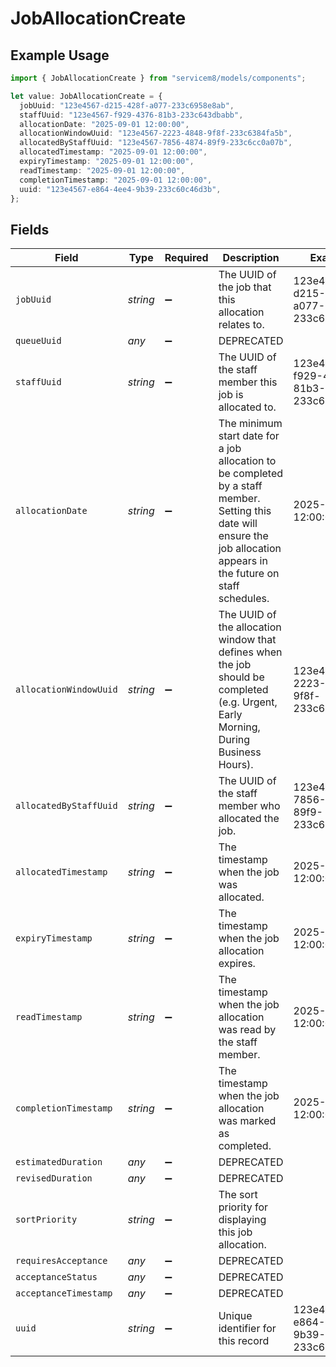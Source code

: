 # JobAllocationCreate

## Example Usage

```typescript
import { JobAllocationCreate } from "servicem8/models/components";

let value: JobAllocationCreate = {
  jobUuid: "123e4567-d215-428f-a077-233c6958e8ab",
  staffUuid: "123e4567-f929-4376-81b3-233c643dbabb",
  allocationDate: "2025-09-01 12:00:00",
  allocationWindowUuid: "123e4567-2223-4848-9f8f-233c6384fa5b",
  allocatedByStaffUuid: "123e4567-7856-4874-89f9-233c6cc0a07b",
  allocatedTimestamp: "2025-09-01 12:00:00",
  expiryTimestamp: "2025-09-01 12:00:00",
  readTimestamp: "2025-09-01 12:00:00",
  completionTimestamp: "2025-09-01 12:00:00",
  uuid: "123e4567-e864-4ee4-9b39-233c60c46d3b",
};
```

## Fields

| Field                                                                                                                                                                     | Type                                                                                                                                                                      | Required                                                                                                                                                                  | Description                                                                                                                                                               | Example                                                                                                                                                                   |
| ------------------------------------------------------------------------------------------------------------------------------------------------------------------------- | ------------------------------------------------------------------------------------------------------------------------------------------------------------------------- | ------------------------------------------------------------------------------------------------------------------------------------------------------------------------- | ------------------------------------------------------------------------------------------------------------------------------------------------------------------------- | ------------------------------------------------------------------------------------------------------------------------------------------------------------------------- |
| `jobUuid`                                                                                                                                                                 | *string*                                                                                                                                                                  | :heavy_minus_sign:                                                                                                                                                        | The UUID of the job that this allocation relates to.                                                                                                                      | 123e4567-d215-428f-a077-233c6958e8ab                                                                                                                                      |
| `queueUuid`                                                                                                                                                               | *any*                                                                                                                                                                     | :heavy_minus_sign:                                                                                                                                                        | DEPRECATED                                                                                                                                                                |                                                                                                                                                                           |
| `staffUuid`                                                                                                                                                               | *string*                                                                                                                                                                  | :heavy_minus_sign:                                                                                                                                                        | The UUID of the staff member this job is allocated to.                                                                                                                    | 123e4567-f929-4376-81b3-233c643dbabb                                                                                                                                      |
| `allocationDate`                                                                                                                                                          | *string*                                                                                                                                                                  | :heavy_minus_sign:                                                                                                                                                        | The minimum start date for a job allocation to be completed by a staff member. Setting this date will ensure the job allocation appears in the future on staff schedules. | 2025-09-01 12:00:00                                                                                                                                                       |
| `allocationWindowUuid`                                                                                                                                                    | *string*                                                                                                                                                                  | :heavy_minus_sign:                                                                                                                                                        | The UUID of the allocation window that defines when the job should be completed (e.g. Urgent, Early Morning, During Business Hours).                                      | 123e4567-2223-4848-9f8f-233c6384fa5b                                                                                                                                      |
| `allocatedByStaffUuid`                                                                                                                                                    | *string*                                                                                                                                                                  | :heavy_minus_sign:                                                                                                                                                        | The UUID of the staff member who allocated the job.                                                                                                                       | 123e4567-7856-4874-89f9-233c6cc0a07b                                                                                                                                      |
| `allocatedTimestamp`                                                                                                                                                      | *string*                                                                                                                                                                  | :heavy_minus_sign:                                                                                                                                                        | The timestamp when the job was allocated.                                                                                                                                 | 2025-09-01 12:00:00                                                                                                                                                       |
| `expiryTimestamp`                                                                                                                                                         | *string*                                                                                                                                                                  | :heavy_minus_sign:                                                                                                                                                        | The timestamp when the job allocation expires.                                                                                                                            | 2025-09-01 12:00:00                                                                                                                                                       |
| `readTimestamp`                                                                                                                                                           | *string*                                                                                                                                                                  | :heavy_minus_sign:                                                                                                                                                        | The timestamp when the job allocation was read by the staff member.                                                                                                       | 2025-09-01 12:00:00                                                                                                                                                       |
| `completionTimestamp`                                                                                                                                                     | *string*                                                                                                                                                                  | :heavy_minus_sign:                                                                                                                                                        | The timestamp when the job allocation was marked as completed.                                                                                                            | 2025-09-01 12:00:00                                                                                                                                                       |
| `estimatedDuration`                                                                                                                                                       | *any*                                                                                                                                                                     | :heavy_minus_sign:                                                                                                                                                        | DEPRECATED                                                                                                                                                                |                                                                                                                                                                           |
| `revisedDuration`                                                                                                                                                         | *any*                                                                                                                                                                     | :heavy_minus_sign:                                                                                                                                                        | DEPRECATED                                                                                                                                                                |                                                                                                                                                                           |
| `sortPriority`                                                                                                                                                            | *string*                                                                                                                                                                  | :heavy_minus_sign:                                                                                                                                                        | The sort priority for displaying this job allocation.                                                                                                                     |                                                                                                                                                                           |
| `requiresAcceptance`                                                                                                                                                      | *any*                                                                                                                                                                     | :heavy_minus_sign:                                                                                                                                                        | DEPRECATED                                                                                                                                                                |                                                                                                                                                                           |
| `acceptanceStatus`                                                                                                                                                        | *any*                                                                                                                                                                     | :heavy_minus_sign:                                                                                                                                                        | DEPRECATED                                                                                                                                                                |                                                                                                                                                                           |
| `acceptanceTimestamp`                                                                                                                                                     | *any*                                                                                                                                                                     | :heavy_minus_sign:                                                                                                                                                        | DEPRECATED                                                                                                                                                                |                                                                                                                                                                           |
| `uuid`                                                                                                                                                                    | *string*                                                                                                                                                                  | :heavy_minus_sign:                                                                                                                                                        | Unique identifier for this record                                                                                                                                         | 123e4567-e864-4ee4-9b39-233c60c46d3b                                                                                                                                      |